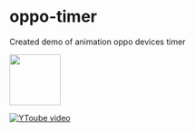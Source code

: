# oppo-timer

Created demo of animation oppo devices timer  

<img src="https://upload.wikimedia.org/wikipedia/commons/0/0a/OPPO_LOGO_2019.svg" width=90 height=90/>

[![YToube video](https://youtu.be/8ScvbtuoERQ)]()
